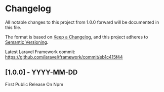 # Changelog

All notable changes to this project from 1.0.0 forward will be documented in this file.

The format is based on [Keep a Changelog](https://keepachangelog.com/en/1.0.0/),
and this project adheres to [Semantic Versioning](https://semver.org/spec/v2.0.0.html).

Latest Laravel Framework commit: https://github.com/laravel/framework/commit/eb1c415f44

## [1.0.0] - YYYY-MM-DD

First Public Release On Npm
